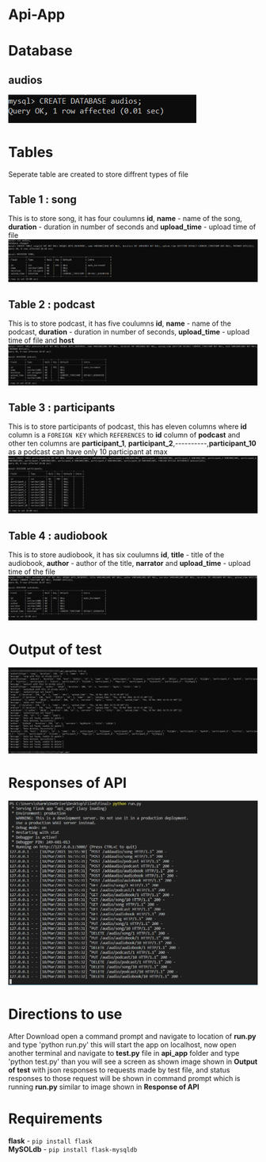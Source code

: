 # Api-App

# Database
## audios
![database](images/database.PNG)

# Tables
Seperate table are created to store diffrent types of file
## Table 1 : song
This is to store song, it has four coulumns **id**, **name** - name of the song, **duration** - duration in number of seconds and **upload_time** - upload time of file
![song table](images/song.PNG)


## Table 2 : podcast
This is to store podcast, it has five coulumns **id**, **name** - name of the podcast, **duration** - duration in number of seconds, **upload_time** - upload time of file and **host**
![podcast table](images/podcast.PNG)


## Table 3 : participants
This is to store participants of podcast, this has eleven columns where **id** column is a `FOREIGN KEY` which `REFERENCES` to **id** column of **podcast** and other ten columns are **participant_1**, **participant_2**,----------,**participant_10** as a podcast can have only 10 participant at max
![participants table](images/participants.PNG)


## Table 4 : audiobook
This is to store audiobook, it has six coulumns **id**, **title** - title of the audiobook, **author** - author of the title, **narrator** and **upload_time** - upload time of the file
![audiobook table](images/audiobook.PNG)

# Output of test
![test output](images/test.PNG)

# Responses of API
![terminal responses](images/terminalresponses.PNG)

# Directions to use
After Download open a command prompt and navigate to location of **run.py** and type 'python run.py' this will start the app on localhost, now open another terminal and navigate to **test.py** file in **api_app** folder and type 'python test.py' than you will see a screen as shown image shown in **Output of test** with json responses to requests made by test file, and status responses to those request will be shown in command prompt which is running **run.py** similar to image shown in **Response of API**

# Requirements
**flask** - `pip install flask` \
**MySOLdb** - `pip install flask-mysqldb`

